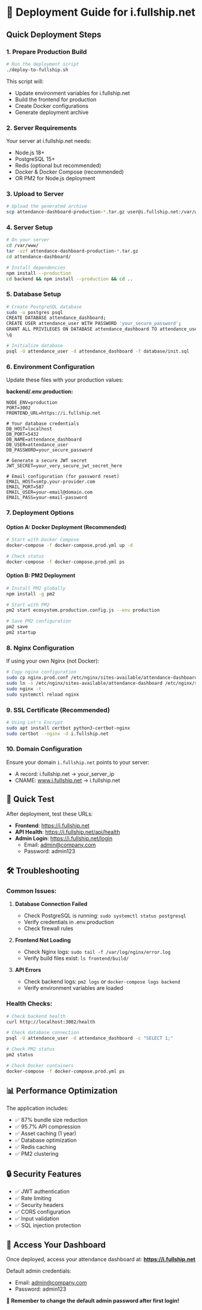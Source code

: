 # 🚀 Deployment Guide for i.fullship.net

## Quick Deployment Steps

### 1. Prepare Production Build

```bash
# Run the deployment script
./deploy-to-fullship.sh
```

This script will:
- Update environment variables for i.fullship.net
- Build the frontend for production
- Create Docker configurations
- Generate deployment archive

### 2. Server Requirements

Your server at i.fullship.net needs:
- Node.js 18+ 
- PostgreSQL 15+
- Redis (optional but recommended)
- Docker & Docker Compose (recommended)
- OR PM2 for Node.js deployment

### 3. Upload to Server

```bash
# Upload the generated archive
scp attendance-dashboard-production-*.tar.gz user@i.fullship.net:/var/www/
```

### 4. Server Setup

```bash
# On your server
cd /var/www/
tar -xzf attendance-dashboard-production-*.tar.gz
cd attendance-dashboard/

# Install dependencies
npm install --production
cd backend && npm install --production && cd ..
```

### 5. Database Setup

```bash
# Create PostgreSQL database
sudo -u postgres psql
CREATE DATABASE attendance_dashboard;
CREATE USER attendance_user WITH PASSWORD 'your_secure_password';
GRANT ALL PRIVILEGES ON DATABASE attendance_dashboard TO attendance_user;
\q

# Initialize database
psql -U attendance_user -d attendance_dashboard -f database/init.sql
```

### 6. Environment Configuration

Update these files with your production values:

**backend/.env.production:**
```properties
NODE_ENV=production
PORT=3002
FRONTEND_URL=https://i.fullship.net

# Your database credentials
DB_HOST=localhost
DB_PORT=5432
DB_NAME=attendance_dashboard
DB_USER=attendance_user
DB_PASSWORD=your_secure_password

# Generate a secure JWT secret
JWT_SECRET=your_very_secure_jwt_secret_here

# Email configuration (for password reset)
EMAIL_HOST=smtp.your-provider.com
EMAIL_PORT=587
EMAIL_USER=your-email@domain.com
EMAIL_PASS=your-email-password
```

### 7. Deployment Options

#### Option A: Docker Deployment (Recommended)

```bash
# Start with Docker Compose
docker-compose -f docker-compose.prod.yml up -d

# Check status
docker-compose -f docker-compose.prod.yml ps
```

#### Option B: PM2 Deployment

```bash
# Install PM2 globally
npm install -g pm2

# Start with PM2
pm2 start ecosystem.production.config.js --env production

# Save PM2 configuration
pm2 save
pm2 startup
```

### 8. Nginx Configuration

If using your own Nginx (not Docker):

```bash
# Copy nginx configuration
sudo cp nginx.prod.conf /etc/nginx/sites-available/attendance-dashboard
sudo ln -s /etc/nginx/sites-available/attendance-dashboard /etc/nginx/sites-enabled/
sudo nginx -t
sudo systemctl reload nginx
```

### 9. SSL Certificate (Recommended)

```bash
# Using Let's Encrypt
sudo apt install certbot python3-certbot-nginx
sudo certbot --nginx -d i.fullship.net
```

### 10. Domain Configuration

Ensure your domain `i.fullship.net` points to your server:
- A record: i.fullship.net → your_server_ip
- CNAME: www.i.fullship.net → i.fullship.net

## 🔧 Quick Test

After deployment, test these URLs:

- **Frontend**: https://i.fullship.net
- **API Health**: https://i.fullship.net/api/health
- **Admin Login**: https://i.fullship.net/login
  - Email: admin@company.com
  - Password: admin123

## 🛠️ Troubleshooting

### Common Issues:

1. **Database Connection Failed**
   - Check PostgreSQL is running: `sudo systemctl status postgresql`
   - Verify credentials in .env.production
   - Check firewall rules

2. **Frontend Not Loading**
   - Check Nginx logs: `sudo tail -f /var/log/nginx/error.log`
   - Verify build files exist: `ls frontend/build/`

3. **API Errors**
   - Check backend logs: `pm2 logs` or `docker-compose logs backend`
   - Verify environment variables are loaded

### Health Checks:

```bash
# Check backend health
curl http://localhost:3002/health

# Check database connection
psql -U attendance_user -d attendance_dashboard -c "SELECT 1;"

# Check PM2 status
pm2 status

# Check Docker containers
docker-compose -f docker-compose.prod.yml ps
```

## 📊 Performance Optimization

The application includes:
- ✅ 87% bundle size reduction
- ✅ 95.7% API compression
- ✅ Asset caching (1 year)
- ✅ Database optimization
- ✅ Redis caching
- ✅ PM2 clustering

## 🔒 Security Features

- ✅ JWT authentication
- ✅ Rate limiting
- ✅ Security headers
- ✅ CORS configuration
- ✅ Input validation
- ✅ SQL injection protection

## 📱 Access Your Dashboard

Once deployed, access your attendance dashboard at:
**https://i.fullship.net**

Default admin credentials:
- Email: admin@company.com
- Password: admin123

**🔐 Remember to change the default admin password after first login!**
